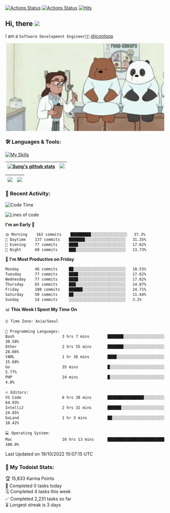 
[![Actions Status](https://github.com/ddok2/ddok2/workflows/Todoist%20Readme/badge.svg)](https://github.com/ddok2/ddok2/actions)
[![Actions Status](https://github.com/ddok2/ddok2/workflows/wakatime-stats/badge.svg)](https://github.com/ddok2/ddok2/actions)
[![Hits](https://hits.seeyoufarm.com/api/count/incr/badge.svg?url=https%3A%2F%2Fgithub.com%2Fddok2&count_bg=%23FF9595&title_bg=%23555555&icon=github.svg&icon_color=%23FFFFFF&title=hits&edge_flat=false)](https://hits.seeyoufarm.com)

<!-- ![visitors](https://visitor-badge.laobi.icu/badge?page_id=ddok2.ddok2) -->
## Hi, there <img src="https://raw.githubusercontent.com/MartinHeinz/MartinHeinz/master/wave.gif" width="3%">

I am a `Software Development Engineer🧑‍💻` [@iconloop](https://github.com/iconloop)


<p align="center">
    <img align="center" alt="GIF" src="img/debugging.gif" />
</p>


### 🛠 Languages & Tools:

[![My Skills](https://skillicons.dev/icons?i=go,js,ts,py,express,react,svelte,jquery,pug,mongodb,mysql,redis,aws,docker,kubernetes)](https://skillicons.dev)


| <a href="https://github.com/ddok2"><img align="center" src="https://github-readme-stats.vercel.app/api?username=ddok2&show_icons=true&include_all_commits=true&count_private=true&theme=buefy&hide_border=true" alt="Sung's github stats" /></a> | <a href="https://github.com/ddok2"><img src="http://github-readme-streak-stats.herokuapp.com?user=ddok2&hide_border=true" /></a> |
| ------------- |------------- |


| <a href="https://github.com/ddok2"><img align="center" src="https://github-readme-stats.vercel.app/api/top-langs/?username=ddok2&theme=buefy&hide=html,css&hide_border=true" /></a> | <a href="https://github.com/ddok2"><img align="center" src="https://activity-graph.herokuapp.com/graph?username=ddok2&theme=github&hide_border=true" height="250" /></a> |
| ------------- |--------------------------------------------------------------------------------------------------------------------------------------------------------------------------|


<!-- <details open>
    <summary>📈 My GitHub Stats</summary>
    <p align="center">
        <a href="https://github.com/ddok2">
            <img align="center" src="https://github-readme-stats.vercel.app/api?username=ddok2&show_icons=true&include_all_commits=true&count_private=true&theme=buefy&hide_border=true" alt="Sung's github stats" />
        </a>
    </p>
</details>
<details>
    <summary>💬 Top Languages</summary>
    <p align="center"> 
        <a href="https://github.com/ddok2">
            <img align="center" src="https://github-readme-stats.vercel.app/api/top-langs/?username=ddok2&layout=compact&theme=buefy&hide=html,css&hide_border=true" />
        </a>
    </p>
</details> -->


### 🌈 Recent Activity:
<!--START_SECTION:waka-->
![Code Time](http://img.shields.io/badge/Code%20Time-1%2C821%20hrs%2046%20mins-blue)

![Lines of code](https://img.shields.io/badge/From%20Hello%20World%20I%27ve%20Written-952%20Thousand%20lines%20of%20code-blue)

**I'm an Early 🐤** 

```text
🌞 Morning    163 commits    █████████░░░░░░░░░░░░░░░░   37.3% 
🌆 Daytime    137 commits    ███████░░░░░░░░░░░░░░░░░░   31.35% 
🌃 Evening    77 commits     ████░░░░░░░░░░░░░░░░░░░░░   17.62% 
🌙 Night      60 commits     ███░░░░░░░░░░░░░░░░░░░░░░   13.73%

```
📅 **I'm Most Productive on Friday** 

```text
Monday       46 commits     ██░░░░░░░░░░░░░░░░░░░░░░░   10.53% 
Tuesday      77 commits     ████░░░░░░░░░░░░░░░░░░░░░   17.62% 
Wednesday    77 commits     ████░░░░░░░░░░░░░░░░░░░░░   17.62% 
Thursday     65 commits     ███░░░░░░░░░░░░░░░░░░░░░░   14.87% 
Friday       108 commits    ██████░░░░░░░░░░░░░░░░░░░   24.71% 
Saturday     50 commits     ██░░░░░░░░░░░░░░░░░░░░░░░   11.44% 
Sunday       14 commits     ░░░░░░░░░░░░░░░░░░░░░░░░░   3.2%

```


📊 **This Week I Spent My Time On** 

```text
⌚︎ Time Zone: Asia/Seoul

💬 Programming Languages: 
Bash                     3 hrs 7 mins        ███████░░░░░░░░░░░░░░░░░░   30.58% 
Other                    2 hrs 55 mins       ███████░░░░░░░░░░░░░░░░░░   28.66% 
YAML                     1 hr 36 mins        ████░░░░░░░░░░░░░░░░░░░░░   15.68% 
Go                       35 mins             █░░░░░░░░░░░░░░░░░░░░░░░░   5.77% 
PHP                      24 mins             █░░░░░░░░░░░░░░░░░░░░░░░░   4.0%

🔥 Editors: 
VS Code                  6 hrs 38 mins       ████████████████░░░░░░░░░   64.93% 
IntelliJ                 2 hrs 31 mins       ██████░░░░░░░░░░░░░░░░░░░   24.65% 
GoLand                   1 hr 3 mins         ██░░░░░░░░░░░░░░░░░░░░░░░   10.42%

💻 Operating System: 
Mac                      10 hrs 13 mins      █████████████████████████   100.0%

```


 Last Updated on 19/10/2022 10:07:15 UTC
<!--END_SECTION:waka-->

### 🚧 My Todoist Stats:
<!-- TODO-IST:START -->
🏆  15,833 Karma Points           
🌸  Completed 0 tasks today           
🗓  Completed 4 tasks this week           
✅  Completed 2,231 tasks so far           
⏳  Longest streak is 3 days
<!-- TODO-IST:END -->

